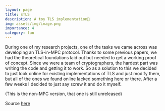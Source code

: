 ```yaml
---
layout: page
title: sTLS
description: A toy TLS implementation🎉
img: assets/img/image.png
importance: 4
category: fun
---
```


During one of my research projects, one of the tasks we came across was developing an TLS-in-MPC protocol. Thanks to some previous papers, we had the theoretical foundations laid out but needed to get a working proof of concept. Since we were a team of cryptographers, the hardest part was writing the code and getting it to work. So as a solution to this we decided to just look online for existing implementations of TLS and just modify them, but all of the ones we found online lacked something here or there. After a few weeks I decided to just say screw it and do it myself.

(This is the non-MPC version, that one is still unreleased)

Source [here](https://github.com/freed2003/sTLS)